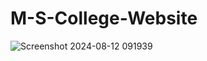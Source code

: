 # M-S-College-Website
![Screenshot 2024-08-12 091939](https://github.com/user-attachments/assets/fa0d46a2-5e07-4a93-af25-02399701afe0)


